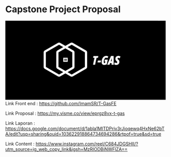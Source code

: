 # Capstone Project Proposal
![](https://github.com/ImamSR/T-Gas/blob/main/LOGO%20T-GAS.jpeg?raw=true)
Link Front end : https://github.com/ImamSR/T-GasFE

Link Proposal : https://my.visme.co/view/eprgz8vx-t-gas

Link Laporan : https://docs.google.com/document/d/1abla1MlTDPriv3rJioqewq4HxNe62bTA/edit?usp=sharing&ouid=103622918864734694286&rtpof=true&sd=true

Link Content : https://www.instagram.com/reel/C684JDGSHIl/?utm_source=ig_web_copy_link&igsh=MzRlODBiNWFlZA==
